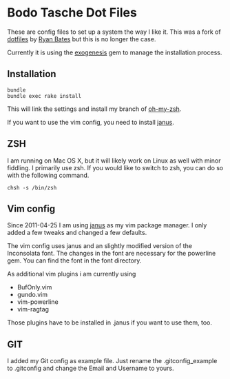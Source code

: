 # Bodo Tasche Dot Files #

These are config files to set up a system the way I like it. This was a
fork of  [dotfiles](http://github.com/ryanb/dotfiles) by [Ryan Bates](http://railscasts.com/)
but this is no longer the case.

Currently it is using the [exogenesis](http://github.com/moonglum/exogenesis) gem
to manage the installation process.

## Installation ##

    bundle
    bundle exec rake install

This will link the settings and install my branch of [oh-my-zsh](https://github.com/bitboxer/oh-my-zsh).

If you want to use the vim config, you need to install [janus](https://github.com/carlhuda/janus).

## ZSH ##

I am running on Mac OS X, but it will likely work on Linux as well with 
minor fiddling. I primarily use zsh. If you would like to switch to zsh, 
you can do so with the following command.

    chsh -s /bin/zsh

## Vim config ##

Since 2011-04-25 I am using [janus](https://github.com/carlhuda/janus)
as my vim package manager. I only added a few tweaks and changed a few
defaults.

The vim config uses janus and an slightly modified version of the Inconsolata font. 
The changes in the font are necessary for the powerline gem. You can find the font 
in the font directory.

As additional vim plugins i am currently using

* BufOnly.vim  
* gundo.vim
* vim-powerline
* vim-ragtag

Those plugins have to be installed in .janus if you want to use them, too.

## GIT ##

I added my Git config as example file. Just rename the
.gitconfig_example to .gitconfig and change the Email and Username to
yours.
